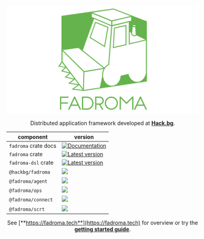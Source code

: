 <div align="center">

[![Fadroma](./banner.svg)](https://fadroma.tech)

Distributed application framework developed at [**Hack.bg**](https://hack.bg).

|component|version|
|-|-|
|`fadroma` crate docs|[![Documentation](https://img.shields.io/docsrs/fadroma/latest?color=%2365b34c&label=Rust%20API%20docs)](https://docs.rs/fadroma)|
|`fadroma` crate|[![Latest version](https://img.shields.io/crates/v/fadroma.svg?color=%2365b34c&label=fadroma%20crate)](https://crates.io/crates/fadroma)|
|`fadroma-dsl` crate|[![Latest version](https://img.shields.io/crates/v/fadroma-dsl.svg?color=%2365b34c&label=fadroma-dsl%20crate)](https://crates.io/crates/fadroma-dsl)|
|`@hackbg/fadroma`|[![](https://img.shields.io/npm/v/@hackbg/fadroma?color=%2365b34c&label=%40hackbg%2Ffadroma)](https://www.npmjs.com/package/@hackbg/fadroma)|
|`@fadroma/agent`|[![](https://img.shields.io/npm/v/@fadroma/agent?color=%2365b34c&label=%40fadroma%2Fagent)](https://www.npmjs.com/package/@fadroma/agent)|
|`@fadroma/ops`|[![](https://img.shields.io/npm/v/@fadroma/ops?color=%2365b34c&label=%40fadroma%2Fops)](https://www.npmjs.com/package/@fadroma/ops)|
|`@fadroma/connect`|[![](https://img.shields.io/npm/v/@fadroma/scrt?color=%2365b34c&label=%40fadroma%2Fscrt)](https://www.npmjs.com/package/@fadroma/scrt)|
|`@fadroma/scrt`|[![](https://img.shields.io/npm/v/@fadroma/connect?color=%2365b34c&label=%40fadroma%2Fconnect)](https://www.npmjs.com/package/@fadroma/connect)|

See [**https://fadroma.tech**](https://fadroma.tech) for overview or try the
[**getting started guide**](./GUIDE.ts.md).

</div>
